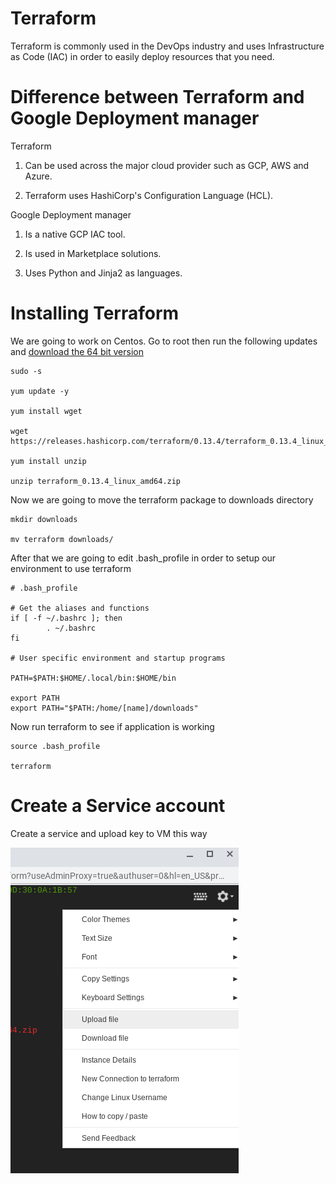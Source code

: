 # Terraform

Terraform is commonly used in the DevOps industry and uses Infrastructure as Code (IAC) in order to easily deploy resources that you need.

# Difference between Terraform and Google Deployment manager

Terraform

1. Can be used across the major cloud provider such as GCP, AWS and Azure.

2. Terraform uses HashiCorp's Configuration Language (HCL).

Google Deployment manager

1. Is a native GCP IAC tool.

2. Is used in Marketplace solutions.

3. Uses Python and Jinja2 as languages.


# Installing Terraform

We are going to work on Centos. Go to root then run the following updates and [download the 64 bit version](https://www.terraform.io/downloads.html)

    sudo -s

    yum update -y
    
    yum install wget
    
    wget https://releases.hashicorp.com/terraform/0.13.4/terraform_0.13.4_linux_amd64.zip
    
    yum install unzip
    
    unzip terraform_0.13.4_linux_amd64.zip
    
Now we are going to move the terraform package to downloads directory

    mkdir downloads
    
    mv terraform downloads/
    
After that we are going to edit .bash_profile in order to setup our environment to use terraform

    # .bash_profile

    # Get the aliases and functions
    if [ -f ~/.bashrc ]; then
            . ~/.bashrc
    fi

    # User specific environment and startup programs

    PATH=$PATH:$HOME/.local/bin:$HOME/bin

    export PATH
    export PATH="$PATH:/home/[name]/downloads"
   
Now run terraform to see if application is working

    source .bash_profile
    
    terraform
    
# Create a Service account

Create a service and upload key to VM this way

![](https://github.com/DanyLan/Terraform/blob/main/Screenshot%202020-10-09%20at%2014.51.44.png)


    
    
    
    

    
    
    
    
    
